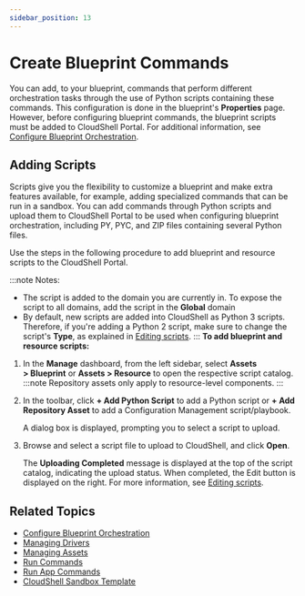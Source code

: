 ```yaml
---
sidebar_position: 13
---
```


# Create Blueprint Commands

You can add, to your blueprint, commands that perform different orchestration tasks through the use of Python scripts containing these commands. This configuration is done in the blueprint's **Properties** page. However, before configuring blueprint commands, the blueprint scripts must be added to CloudShell Portal. For additional information, see [Configure Blueprint Orchestration](https://help.quali.com/Online%20Help/0.0/Portal/Content/CSP/LAB-MNG/Crt-Blprnt/Blprnt-Blprnt-Orchs.htm).

## Adding Scripts

Scripts give you the flexibility to customize a blueprint and make extra features available, for example, adding specialized commands that can be run in a sandbox. You can add commands through Python scripts and upload them to CloudShell Portal to be used when configuring blueprint orchestration, including PY, PYC, and ZIP files containing several Python files.

Use the steps in the following procedure to add blueprint and resource scripts to the CloudShell Portal.

:::note Notes:

- The script is added to the domain you are currently in. To expose the script to all domains, add the script in the **Global** domain
- By default, new scripts are added into CloudShell as Python 3 scripts. Therefore, if you're adding a Python 2 script, make sure to change the script's **Type**, as explained in [Editing scripts](https://help.quali.com/Online%20Help/0.0/Portal/Content/CSP/MNG/Mng-Scrpt.htm#EditingScrpts).
:::
**To add blueprint and resource scripts:**

1. In the **Manage** dashboard, from the left sidebar, select **Assets > Blueprint** or **Assets > Resource** to open the respective script catalog.
    :::note
    Repository assets only apply to resource-level components.
    :::
2. In the toolbar, click **\+ Add Python Script** to add a Python script or **\+ Add Repository Asset** to add a Configuration Management script/playbook.
    
    A dialog box is displayed, prompting you to select a script to upload.
    
3. Browse and select a script file to upload to CloudShell, and click **Open**.
    
    The **Uploading Completed** message is displayed at the top of the script catalog, indicating the upload status. When completed, the Edit button is displayed on the right. For more information, see [Editing scripts](https://help.quali.com/Online%20Help/0.0/Portal/Content/CSP/MNG/Mng-Scrpt.htm#EditingScrpts).
    

## Related Topics

- [Configure Blueprint Orchestration](https://help.quali.com/Online%20Help/0.0/Portal/Content/CSP/LAB-MNG/Crt-Blprnt/Blprnt-Blprnt-Orchs.htm)
- [Managing Drivers](https://help.quali.com/Online%20Help/0.0/Portal/Content/CSP/MNG/Mng-Drvr.htm)
- [Managing Assets](https://help.quali.com/Online%20Help/0.0/Portal/Content/CSP/MNG/Mng-Scrpt.htm)
- [Run Commands](https://help.quali.com/Online%20Help/0.0/Portal/Content/CSP/LAB-MNG/Sndbx-Run-Cmd.htm)
- [Run App Commands](https://help.quali.com/Online%20Help/0.0/Portal/Content/CSP/LAB-MNG/App-Actns/Sndbx-Apps-Run-Cmnds.htm)
- [CloudShell Sandbox Template](https://help.quali.com/Online%20Help/0.0/Portal/Content/CSP/MNG/Wrk-wth-Blprnt-Tmplt.htm#CloudShe)